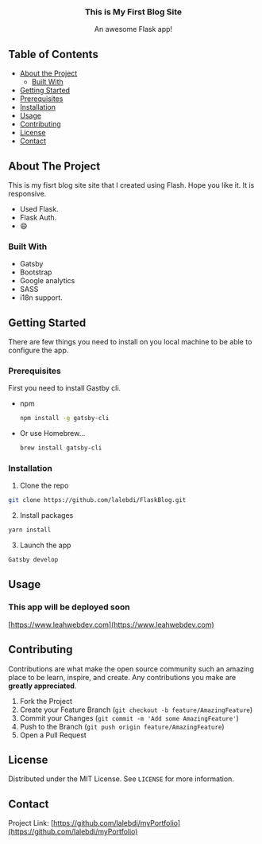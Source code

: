 
<p align="center">
  
    
 

  <h3 align="center">This is My First Blog Site</h3>

  <p align="center">
    An awesome Flask app!
    <br />
    
  </p>
</p>



<!-- TABLE OF CONTENTS -->
## Table of Contents

* [About the Project](#about-the-project)
  * [Built With](#built-with)
* [Getting Started](#getting-started)
* [Prerequisites](#prerequisites)
* [Installation](#installation)
* [Usage](#usage)
* [Contributing](#contributing)
* [License](#license)
* [Contact](#contact)



<!-- ABOUT THE PROJECT -->
## About The Project


This is my fisrt blog site site that I created using Flash. Hope you like it. It is responsive.



* Used Flask.
*  Flask Auth.
*  :smile:



### Built With

* Gatsby
* Bootstrap
* Google analytics
* SASS
* i18n support.



<!-- GETTING STARTED -->
## Getting Started

There are few things you need to install on you local machine to be able to configure the app.

### Prerequisites

First you need to install Gastby cli.
* npm
  ```sh
  npm install -g gatsby-cli
  ```
* Or use Homebrew...
    ```sh
  brew install gatsby-cli
  ```


### Installation


1. Clone the repo
```sh
git clone https://github.com/lalebdi/FlaskBlog.git
```
2. Install packages
```sh
yarn install
```
3. Launch the app
```sh
Gatsby develop
```



<!-- USAGE EXAMPLES -->
## Usage
### This app will be deployed soon
[https://www.leahwebdev.com](https://www.leahwebdev.com)


<!-- CONTRIBUTING -->
## Contributing

Contributions are what make the open source community such an amazing place to be learn, inspire, and create. Any contributions you make are **greatly appreciated**.

1. Fork the Project
2. Create your Feature Branch (`git checkout -b feature/AmazingFeature`)
3. Commit your Changes (`git commit -m 'Add some AmazingFeature'`)
4. Push to the Branch (`git push origin feature/AmazingFeature`)
5. Open a Pull Request



<!-- LICENSE -->
## License

Distributed under the MIT License. See `LICENSE` for more information.



<!-- CONTACT -->
## Contact



Project Link: [https://github.com/lalebdi/myPortfolio](https://github.com/lalebdi/myPortfolio)



<!-- To CHnage the resume -> Go to the Facebook.jsx and chnage the href then go to the footer and change the username -->
